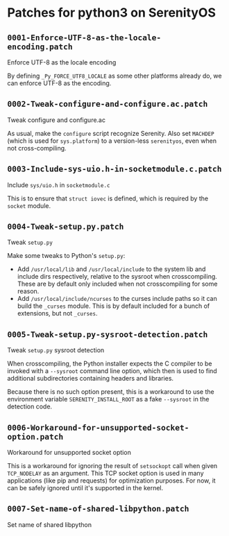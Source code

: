 # Patches for python3 on SerenityOS

## `0001-Enforce-UTF-8-as-the-locale-encoding.patch`

Enforce UTF-8 as the locale encoding

By defining `_Py_FORCE_UTF8_LOCALE` as some other platforms already do,
we can enforce UTF-8 as the encoding.

## `0002-Tweak-configure-and-configure.ac.patch`

Tweak configure and configure.ac

As usual, make the `configure` script recognize Serenity. Also set
`MACHDEP` (which is used for `sys.platform`) to a version-less
`serenityos`, even when not cross-compiling.

## `0003-Include-sys-uio.h-in-socketmodule.c.patch`

Include `sys/uio.h` in `socketmodule.c`

This is to ensure that `struct iovec` is defined, which is required by
the `socket` module.

## `0004-Tweak-setup.py.patch`

Tweak `setup.py`

Make some tweaks to Python's `setup.py`:

- Add `/usr/local/lib` and `/usr/local/include` to the system lib and
  include dirs respectively, relative to the sysroot when
  crosscompiling. These are by default only included when not
  crosscompiling for some reason.
- Add `/usr/local/include/ncurses` to the curses include paths so it can
  build the `_curses` module. This is by default included for a bunch of
  extensions, but not `_curses`.

## `0005-Tweak-setup.py-sysroot-detection.patch`

Tweak `setup.py` sysroot detection

When crosscompiling, the Python installer expects the C compiler to
be invoked with a `--sysroot` command line option, which then is used
to find additional subdirectories containing headers and libraries.

Because there is no such option present, this is a workaround to use
the environment variable `SERENITY_INSTALL_ROOT` as a fake `--sysroot`
in the detection code.

## `0006-Workaround-for-unsupported-socket-option.patch`

Workaround for unsupported socket option

This is a workaround for ignoring the result of `setsockopt` call when
given `TCP_NODELAY` as an argument. This TCP socket option is used in
many applications (like pip and requests) for optimization purposes.
For now, it can be safely ignored until it's supported in the kernel.

## `0007-Set-name-of-shared-libpython.patch`

Set name of shared libpython
